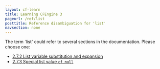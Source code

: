 ```yaml
---
layout: cf-learn
title: Learning CFEngine 3
pageurl: /ref/list
posttitle: Reference disambiguation for 'list'
navsection: none
---
```


The term 'list' could refer to several sections in the documentation. Please choose one:

- [2\.7\.2 List variable substitution and expansion](https://cfengine.com/manuals/cf3-reference.html#List-variable-substitution-and-expansion)
- [2\.7\.3 Special list value <code>cf\_null</code>](https://cfengine.com/manuals/cf3-reference.html#Special-list-value-cf_null)

